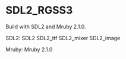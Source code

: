 # SDL2_RGSS3
Build with SDL2 and Mruby 2.1.0.

SDL2:
  SDL2
  SDL2_ttf
  SDL2_mixer
  SDL2_image
  
Mruby:
  Mruby 2.1.0
